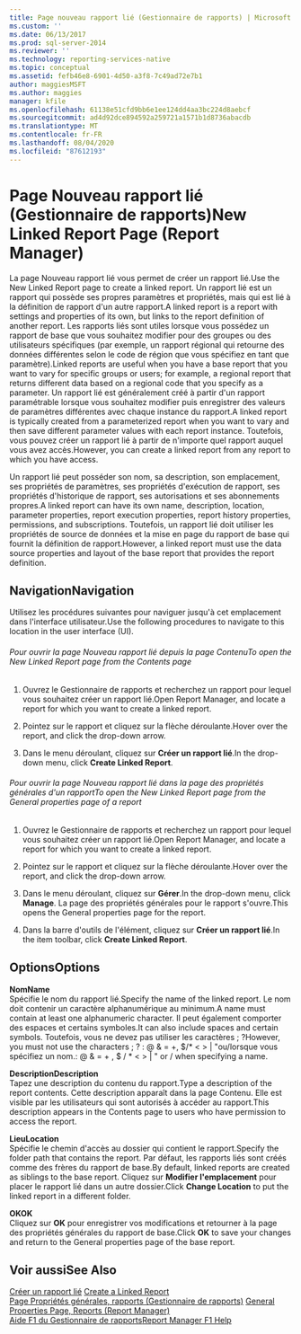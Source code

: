```yaml
---
title: Page nouveau rapport lié (Gestionnaire de rapports) | Microsoft Docs
ms.custom: ''
ms.date: 06/13/2017
ms.prod: sql-server-2014
ms.reviewer: ''
ms.technology: reporting-services-native
ms.topic: conceptual
ms.assetid: fefb46e8-6901-4d50-a3f8-7c49ad72e7b1
author: maggiesMSFT
ms.author: maggies
manager: kfile
ms.openlocfilehash: 61138e51cfd9bb6e1ee124dd4aa3bc224d8aebcf
ms.sourcegitcommit: ad4d92dce894592a259721a1571b1d8736abacdb
ms.translationtype: MT
ms.contentlocale: fr-FR
ms.lasthandoff: 08/04/2020
ms.locfileid: "87612193"
---
```

# <a name="new-linked-report-page-report-manager"></a><span data-ttu-id="2a7fd-102">Page Nouveau rapport lié (Gestionnaire de rapports)</span><span class="sxs-lookup"><span data-stu-id="2a7fd-102">New Linked Report Page (Report Manager)</span></span>
  <span data-ttu-id="2a7fd-103">La page Nouveau rapport lié vous permet de créer un rapport lié.</span><span class="sxs-lookup"><span data-stu-id="2a7fd-103">Use the New Linked Report page to create a linked report.</span></span> <span data-ttu-id="2a7fd-104">Un rapport lié est un rapport qui possède ses propres paramètres et propriétés, mais qui est lié à la définition de rapport d'un autre rapport.</span><span class="sxs-lookup"><span data-stu-id="2a7fd-104">A linked report is a report with settings and properties of its own, but links to the report definition of another report.</span></span> <span data-ttu-id="2a7fd-105">Les rapports liés sont utiles lorsque vous possédez un rapport de base que vous souhaitez modifier pour des groupes ou des utilisateurs spécifiques (par exemple, un rapport régional qui retourne des données différentes selon le code de région que vous spécifiez en tant que paramètre).</span><span class="sxs-lookup"><span data-stu-id="2a7fd-105">Linked reports are useful when you have a base report that you want to vary for specific groups or users; for example, a regional report that returns different data based on a regional code that you specify as a parameter.</span></span> <span data-ttu-id="2a7fd-106">Un rapport lié est généralement créé à partir d'un rapport paramétrable lorsque vous souhaitez modifier puis enregistrer des valeurs de paramètres différentes avec chaque instance du rapport.</span><span class="sxs-lookup"><span data-stu-id="2a7fd-106">A linked report is typically created from a parameterized report when you want to vary and then save different parameter values with each report instance.</span></span> <span data-ttu-id="2a7fd-107">Toutefois, vous pouvez créer un rapport lié à partir de n'importe quel rapport auquel vous avez accès.</span><span class="sxs-lookup"><span data-stu-id="2a7fd-107">However, you can create a linked report from any report to which you have access.</span></span>  
  
 <span data-ttu-id="2a7fd-108">Un rapport lié peut posséder son nom, sa description, son emplacement, ses propriétés de paramètres, ses propriétés d'exécution de rapport, ses propriétés d'historique de rapport, ses autorisations et ses abonnements propres.</span><span class="sxs-lookup"><span data-stu-id="2a7fd-108">A linked report can have its own name, description, location, parameter properties, report execution properties, report history properties, permissions, and subscriptions.</span></span> <span data-ttu-id="2a7fd-109">Toutefois, un rapport lié doit utiliser les propriétés de source de données et la mise en page du rapport de base qui fournit la définition de rapport.</span><span class="sxs-lookup"><span data-stu-id="2a7fd-109">However, a linked report must use the data source properties and layout of the base report that provides the report definition.</span></span>  
  
## <a name="navigation"></a><span data-ttu-id="2a7fd-110">Navigation</span><span class="sxs-lookup"><span data-stu-id="2a7fd-110">Navigation</span></span>  
 <span data-ttu-id="2a7fd-111">Utilisez les procédures suivantes pour naviguer jusqu'à cet emplacement dans l'interface utilisateur.</span><span class="sxs-lookup"><span data-stu-id="2a7fd-111">Use the following procedures to navigate to this location in the user interface (UI).</span></span>  
  
###### <a name="to-open-the-new-linked-report-page-from-the-contents-page"></a><span data-ttu-id="2a7fd-112">Pour ouvrir la page Nouveau rapport lié depuis la page Contenu</span><span class="sxs-lookup"><span data-stu-id="2a7fd-112">To open the New Linked Report page from the Contents page</span></span>  
  
1.  <span data-ttu-id="2a7fd-113">Ouvrez le Gestionnaire de rapports et recherchez un rapport pour lequel vous souhaitez créer un rapport lié.</span><span class="sxs-lookup"><span data-stu-id="2a7fd-113">Open Report Manager, and locate a report for which you want to create a linked report.</span></span>  
  
2.  <span data-ttu-id="2a7fd-114">Pointez sur le rapport et cliquez sur la flèche déroulante.</span><span class="sxs-lookup"><span data-stu-id="2a7fd-114">Hover over the report, and click the drop-down arrow.</span></span>  
  
3.  <span data-ttu-id="2a7fd-115">Dans le menu déroulant, cliquez sur **Créer un rapport lié**.</span><span class="sxs-lookup"><span data-stu-id="2a7fd-115">In the drop-down menu, click **Create Linked Report**.</span></span>  
  
###### <a name="to-open-the-new-linked-report-page-from-the-general-properties-page-of-a-report"></a><span data-ttu-id="2a7fd-116">Pour ouvrir la page Nouveau rapport lié dans la page des propriétés générales d'un rapport</span><span class="sxs-lookup"><span data-stu-id="2a7fd-116">To open the New Linked Report page from the General properties page of a report</span></span>  
  
1.  <span data-ttu-id="2a7fd-117">Ouvrez le Gestionnaire de rapports et recherchez un rapport pour lequel vous souhaitez créer un rapport lié.</span><span class="sxs-lookup"><span data-stu-id="2a7fd-117">Open Report Manager, and locate a report for which you want to create a linked report.</span></span>  
  
2.  <span data-ttu-id="2a7fd-118">Pointez sur le rapport et cliquez sur la flèche déroulante.</span><span class="sxs-lookup"><span data-stu-id="2a7fd-118">Hover over the report, and click the drop-down arrow.</span></span>  
  
3.  <span data-ttu-id="2a7fd-119">Dans le menu déroulant, cliquez sur **Gérer**.</span><span class="sxs-lookup"><span data-stu-id="2a7fd-119">In the drop-down menu, click **Manage**.</span></span> <span data-ttu-id="2a7fd-120">La page des propriétés générales pour le rapport s'ouvre.</span><span class="sxs-lookup"><span data-stu-id="2a7fd-120">This opens the General properties page for the report.</span></span>  
  
4.  <span data-ttu-id="2a7fd-121">Dans la barre d'outils de l'élément, cliquez sur **Créer un rapport lié**.</span><span class="sxs-lookup"><span data-stu-id="2a7fd-121">In the item toolbar, click **Create Linked Report**.</span></span>  
  
## <a name="options"></a><span data-ttu-id="2a7fd-122">Options</span><span class="sxs-lookup"><span data-stu-id="2a7fd-122">Options</span></span>  
 <span data-ttu-id="2a7fd-123">**Nom**</span><span class="sxs-lookup"><span data-stu-id="2a7fd-123">**Name**</span></span>  
 <span data-ttu-id="2a7fd-124">Spécifie le nom du rapport lié.</span><span class="sxs-lookup"><span data-stu-id="2a7fd-124">Specify the name of the linked report.</span></span> <span data-ttu-id="2a7fd-125">Le nom doit contenir un caractère alphanumérique au minimum.</span><span class="sxs-lookup"><span data-stu-id="2a7fd-125">A name must contain at least one alphanumeric character.</span></span> <span data-ttu-id="2a7fd-126">Il peut également comporter des espaces et certains symboles.</span><span class="sxs-lookup"><span data-stu-id="2a7fd-126">It can also include spaces and certain symbols.</span></span> <span data-ttu-id="2a7fd-127">Toutefois, vous ne devez pas utiliser les caractères ; ?</span><span class="sxs-lookup"><span data-stu-id="2a7fd-127">However, you must not use the characters ; ?</span></span> <span data-ttu-id="2a7fd-128">: \@ & = +, $/\* \< > | "ou/lorsque vous spécifiez un nom.</span><span class="sxs-lookup"><span data-stu-id="2a7fd-128">: \@ & = + , $ / \* \< > | " or / when specifying a name.</span></span>  
  
 <span data-ttu-id="2a7fd-129">**Description**</span><span class="sxs-lookup"><span data-stu-id="2a7fd-129">**Description**</span></span>  
 <span data-ttu-id="2a7fd-130">Tapez une description du contenu du rapport.</span><span class="sxs-lookup"><span data-stu-id="2a7fd-130">Type a description of the report contents.</span></span> <span data-ttu-id="2a7fd-131">Cette description apparaît dans la page Contenu. Elle est visible par les utilisateurs qui sont autorisés à accéder au rapport.</span><span class="sxs-lookup"><span data-stu-id="2a7fd-131">This description appears in the Contents page to users who have permission to access the report.</span></span>  
  
 <span data-ttu-id="2a7fd-132">**Lieu**</span><span class="sxs-lookup"><span data-stu-id="2a7fd-132">**Location**</span></span>  
 <span data-ttu-id="2a7fd-133">Spécifie le chemin d'accès au dossier qui contient le rapport.</span><span class="sxs-lookup"><span data-stu-id="2a7fd-133">Specify the folder path that contains the report.</span></span> <span data-ttu-id="2a7fd-134">Par défaut, les rapports liés sont créés comme des frères du rapport de base.</span><span class="sxs-lookup"><span data-stu-id="2a7fd-134">By default, linked reports are created as siblings to the base report.</span></span> <span data-ttu-id="2a7fd-135">Cliquez sur **Modifier l'emplacement** pour placer le rapport lié dans un autre dossier.</span><span class="sxs-lookup"><span data-stu-id="2a7fd-135">Click **Change Location** to put the linked report in a different folder.</span></span>  
  
 <span data-ttu-id="2a7fd-136">**OK**</span><span class="sxs-lookup"><span data-stu-id="2a7fd-136">**OK**</span></span>  
 <span data-ttu-id="2a7fd-137">Cliquez sur **OK** pour enregistrer vos modifications et retourner à la page des propriétés générales du rapport de base.</span><span class="sxs-lookup"><span data-stu-id="2a7fd-137">Click **OK** to save your changes and return to the General properties page of the base report.</span></span>  
  
## <a name="see-also"></a><span data-ttu-id="2a7fd-138">Voir aussi</span><span class="sxs-lookup"><span data-stu-id="2a7fd-138">See Also</span></span>  
 <span data-ttu-id="2a7fd-139">[Créer un rapport lié](reports/create-a-linked-report.md) </span><span class="sxs-lookup"><span data-stu-id="2a7fd-139">[Create a Linked Report](reports/create-a-linked-report.md) </span></span>  
 <span data-ttu-id="2a7fd-140">[Page Propriétés générales, rapports &#40;Gestionnaire de rapports&#41;](../../2014/reporting-services/general-properties-page-reports-report-manager.md) </span><span class="sxs-lookup"><span data-stu-id="2a7fd-140">[General Properties Page, Reports &#40;Report Manager&#41;](../../2014/reporting-services/general-properties-page-reports-report-manager.md) </span></span>  
 [<span data-ttu-id="2a7fd-141">Aide F1 du Gestionnaire de rapports</span><span class="sxs-lookup"><span data-stu-id="2a7fd-141">Report Manager F1 Help</span></span>](../../2014/reporting-services/report-manager-f1-help.md)  
  
  
